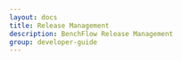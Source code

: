 ```yaml
---
layout: docs
title: Release Management
description: BenchFlow Release Management
group: developer-guide
---
```

